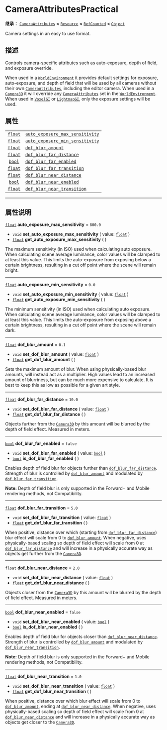 <!-- ⚠ 请勿编辑本文件 ⚠ -->
<!-- 本文档使用脚本从 WeDot 引擎源码仓库生成。 -->
<!-- 生成脚本：https://github.com/WeDot-Engine/WeDot/tree/master/doc/tools/make_md.py； -->
<!-- 原文件：https://github.com/WeDot-Engine/WeDot/tree/master/doc/classes/CameraAttributesPractical.xml。 -->

<div id="_class_cameraattributespractical"></div>

# CameraAttributesPractical

**继承：** [`CameraAttributes`](class_cameraattributes.md) **<** [`Resource`](class_resource.md) **<** [`RefCounted`](class_refcounted.md) **<** [`Object`](class_object.md)

Camera settings in an easy to use format.

## 描述

Controls camera-specific attributes such as auto-exposure, depth of field, and exposure override.

When used in a [`WorldEnvironment`](class_worldenvironment.md) it provides default settings for exposure, auto-exposure, and depth of field that will be used by all cameras without their own [`CameraAttributes`](class_cameraattributes.md), including the editor camera. When used in a [`Camera3D`](class_camera3d.md) it will override any [`CameraAttributes`](class_cameraattributes.md) set in the [`WorldEnvironment`](class_worldenvironment.md). When used in [`VoxelGI`](class_voxelgi.md) or [`LightmapGI`](class_lightmapgi.md), only the exposure settings will be used.

## 属性

|||
|:-:|:--|
| [`float`](class_float.md) | [`auto_exposure_max_sensitivity`](class_cameraattributespractical.md#class_cameraattributespractical_property_auto_exposure_max_sensitivity) | ``800.0`` |
| [`float`](class_float.md) | [`auto_exposure_min_sensitivity`](class_cameraattributespractical.md#class_cameraattributespractical_property_auto_exposure_min_sensitivity) | ``0.0``   |
| [`float`](class_float.md) | [`dof_blur_amount`](class_cameraattributespractical.md#class_cameraattributespractical_property_dof_blur_amount)                             | ``0.1``   |
| [`float`](class_float.md) | [`dof_blur_far_distance`](class_cameraattributespractical.md#class_cameraattributespractical_property_dof_blur_far_distance)                 | ``10.0``  |
| [`bool`](class_bool.md)   | [`dof_blur_far_enabled`](class_cameraattributespractical.md#class_cameraattributespractical_property_dof_blur_far_enabled)                   | ``false`` |
| [`float`](class_float.md) | [`dof_blur_far_transition`](class_cameraattributespractical.md#class_cameraattributespractical_property_dof_blur_far_transition)             | ``5.0``   |
| [`float`](class_float.md) | [`dof_blur_near_distance`](class_cameraattributespractical.md#class_cameraattributespractical_property_dof_blur_near_distance)               | ``2.0``   |
| [`bool`](class_bool.md)   | [`dof_blur_near_enabled`](class_cameraattributespractical.md#class_cameraattributespractical_property_dof_blur_near_enabled)                 | ``false`` |
| [`float`](class_float.md) | [`dof_blur_near_transition`](class_cameraattributespractical.md#class_cameraattributespractical_property_dof_blur_near_transition)           | ``1.0``   |

<!-- rst-class:: classref-section-separator -->

---

## 属性说明

<div id="_class_cameraattributespractical_property_auto_exposure_max_sensitivity"></div>

[`float`](class_float.md) **auto_exposure_max_sensitivity** = ``800.0`` <div id="class_cameraattributespractical_property_auto_exposure_max_sensitivity"></div>

- `void` **set_auto_exposure_max_sensitivity** ( value: [`float`](class_float.md) )
- [`float`](class_float.md) **get_auto_exposure_max_sensitivity** ( )

The maximum sensitivity (in ISO) used when calculating auto exposure. When calculating scene average luminance, color values will be clamped to at least this value. This limits the auto-exposure from exposing below a certain brightness, resulting in a cut off point where the scene will remain bright.

<!-- rst-class:: classref-item-separator -->

---

<div id="_class_cameraattributespractical_property_auto_exposure_min_sensitivity"></div>

[`float`](class_float.md) **auto_exposure_min_sensitivity** = ``0.0`` <div id="class_cameraattributespractical_property_auto_exposure_min_sensitivity"></div>

- `void` **set_auto_exposure_min_sensitivity** ( value: [`float`](class_float.md) )
- [`float`](class_float.md) **get_auto_exposure_min_sensitivity** ( )

The minimum sensitivity (in ISO) used when calculating auto exposure. When calculating scene average luminance, color values will be clamped to at least this value. This limits the auto-exposure from exposing above a certain brightness, resulting in a cut off point where the scene will remain dark.

<!-- rst-class:: classref-item-separator -->

---

<div id="_class_cameraattributespractical_property_dof_blur_amount"></div>

[`float`](class_float.md) **dof_blur_amount** = ``0.1`` <div id="class_cameraattributespractical_property_dof_blur_amount"></div>

- `void` **set_dof_blur_amount** ( value: [`float`](class_float.md) )
- [`float`](class_float.md) **get_dof_blur_amount** ( )

Sets the maximum amount of blur. When using physically-based blur amounts, will instead act as a multiplier. High values lead to an increased amount of blurriness, but can be much more expensive to calculate. It is best to keep this as low as possible for a given art style.

<!-- rst-class:: classref-item-separator -->

---

<div id="_class_cameraattributespractical_property_dof_blur_far_distance"></div>

[`float`](class_float.md) **dof_blur_far_distance** = ``10.0`` <div id="class_cameraattributespractical_property_dof_blur_far_distance"></div>

- `void` **set_dof_blur_far_distance** ( value: [`float`](class_float.md) )
- [`float`](class_float.md) **get_dof_blur_far_distance** ( )

Objects further from the [`Camera3D`](class_camera3d.md) by this amount will be blurred by the depth of field effect. Measured in meters.

<!-- rst-class:: classref-item-separator -->

---

<div id="_class_cameraattributespractical_property_dof_blur_far_enabled"></div>

[`bool`](class_bool.md) **dof_blur_far_enabled** = ``false`` <div id="class_cameraattributespractical_property_dof_blur_far_enabled"></div>

- `void` **set_dof_blur_far_enabled** ( value: [`bool`](class_bool.md) )
- [`bool`](class_bool.md) **is_dof_blur_far_enabled** ( )

Enables depth of field blur for objects further than [`dof_blur_far_distance`](class_cameraattributespractical.md#class_cameraattributespractical_property_dof_blur_far_distance). Strength of blur is controlled by [`dof_blur_amount`](class_cameraattributespractical.md#class_cameraattributespractical_property_dof_blur_amount) and modulated by [`dof_blur_far_transition`](class_cameraattributespractical.md#class_cameraattributespractical_property_dof_blur_far_transition).

 **Note:** Depth of field blur is only supported in the Forward+ and Mobile rendering methods, not Compatibility.

<!-- rst-class:: classref-item-separator -->

---

<div id="_class_cameraattributespractical_property_dof_blur_far_transition"></div>

[`float`](class_float.md) **dof_blur_far_transition** = ``5.0`` <div id="class_cameraattributespractical_property_dof_blur_far_transition"></div>

- `void` **set_dof_blur_far_transition** ( value: [`float`](class_float.md) )
- [`float`](class_float.md) **get_dof_blur_far_transition** ( )

When positive, distance over which (starting from [`dof_blur_far_distance`](class_cameraattributespractical.md#class_cameraattributespractical_property_dof_blur_far_distance)) blur effect will scale from 0 to [`dof_blur_amount`](class_cameraattributespractical.md#class_cameraattributespractical_property_dof_blur_amount). When negative, uses physically-based scaling so depth of field effect will scale from 0 at [`dof_blur_far_distance`](class_cameraattributespractical.md#class_cameraattributespractical_property_dof_blur_far_distance) and will increase in a physically accurate way as objects get further from the [`Camera3D`](class_camera3d.md).

<!-- rst-class:: classref-item-separator -->

---

<div id="_class_cameraattributespractical_property_dof_blur_near_distance"></div>

[`float`](class_float.md) **dof_blur_near_distance** = ``2.0`` <div id="class_cameraattributespractical_property_dof_blur_near_distance"></div>

- `void` **set_dof_blur_near_distance** ( value: [`float`](class_float.md) )
- [`float`](class_float.md) **get_dof_blur_near_distance** ( )

Objects closer from the [`Camera3D`](class_camera3d.md) by this amount will be blurred by the depth of field effect. Measured in meters.

<!-- rst-class:: classref-item-separator -->

---

<div id="_class_cameraattributespractical_property_dof_blur_near_enabled"></div>

[`bool`](class_bool.md) **dof_blur_near_enabled** = ``false`` <div id="class_cameraattributespractical_property_dof_blur_near_enabled"></div>

- `void` **set_dof_blur_near_enabled** ( value: [`bool`](class_bool.md) )
- [`bool`](class_bool.md) **is_dof_blur_near_enabled** ( )

Enables depth of field blur for objects closer than [`dof_blur_near_distance`](class_cameraattributespractical.md#class_cameraattributespractical_property_dof_blur_near_distance). Strength of blur is controlled by [`dof_blur_amount`](class_cameraattributespractical.md#class_cameraattributespractical_property_dof_blur_amount) and modulated by [`dof_blur_near_transition`](class_cameraattributespractical.md#class_cameraattributespractical_property_dof_blur_near_transition).

 **Note:** Depth of field blur is only supported in the Forward+ and Mobile rendering methods, not Compatibility.

<!-- rst-class:: classref-item-separator -->

---

<div id="_class_cameraattributespractical_property_dof_blur_near_transition"></div>

[`float`](class_float.md) **dof_blur_near_transition** = ``1.0`` <div id="class_cameraattributespractical_property_dof_blur_near_transition"></div>

- `void` **set_dof_blur_near_transition** ( value: [`float`](class_float.md) )
- [`float`](class_float.md) **get_dof_blur_near_transition** ( )

When positive, distance over which blur effect will scale from 0 to [`dof_blur_amount`](class_cameraattributespractical.md#class_cameraattributespractical_property_dof_blur_amount), ending at [`dof_blur_near_distance`](class_cameraattributespractical.md#class_cameraattributespractical_property_dof_blur_near_distance). When negative, uses physically-based scaling so depth of field effect will scale from 0 at [`dof_blur_near_distance`](class_cameraattributespractical.md#class_cameraattributespractical_property_dof_blur_near_distance) and will increase in a physically accurate way as objects get closer to the [`Camera3D`](class_camera3d.md).

[^virtual]: 本方法通常需要用户覆盖才能生效。
[^const]: 本方法无副作用，不会修改该实例的任何成员变量。
[^vararg]: 本方法除了能接受在此处描述的参数外，还能够继续接受任意数量的参数。
[^constructor]: 本方法用于构造某个类型。
[^static]: 调用本方法无需实例，可直接使用类名进行调用。
[^operator]: 本方法描述的是使用本类型作为左操作数的有效运算符。
[^bitfield]: 这个值是由下列位标志构成位掩码的整数。
[^void]: 无返回值。
